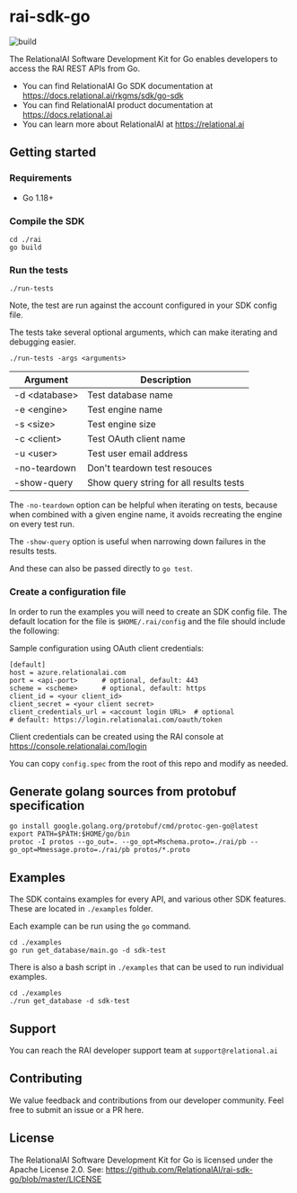 # rai-sdk-go

![build](https://github.com/RelationalAI/rai-sdk-go/actions/workflows/go-build.yaml/badge.svg)

The RelationalAI Software Development Kit for Go enables developers to access the RAI REST APIs from Go.

* You can find RelationalAI Go SDK documentation at <https://docs.relational.ai/rkgms/sdk/go-sdk>
* You can find RelationalAI product documentation at <https://docs.relational.ai>
* You can learn more about RelationalAI at <https://relational.ai>

## Getting started

### Requirements

* Go 1.18+

### Compile the SDK

    cd ./rai
    go build

### Run the tests

    ./run-tests

Note, the test are run against the account configured in your SDK config file.

The tests take several optional arguments, which can make iterating and 
debugging easier.

    ./run-tests -args <arguments>

| Argument        | Description |
|-----------------|-------------|
| -d \<database\> | Test database name |
| -e \<engine\>   | Test engine name   |
| -s \<size\>     | Test engine size   |
| -c \<client\>   | Test OAuth client name |
| -u \<user\>     | Test user email address |
| -no-teardown    | Don't teardown test resouces |
| -show-query     | Show query string for all results tests |

The `-no-teardown` option can be helpful when iterating on tests, because
when combined with a given engine name, it avoids recreating the engine on
every test run.

The `-show-query` option is useful when narrowing down failures in the results
tests.

And these can also be passed directly to `go test`.

### Create a configuration file

In order to run the examples you will need to create an SDK config file.
The default location for the file is `$HOME/.rai/config` and the file should
include the following:

Sample configuration using OAuth client credentials:

    [default]
    host = azure.relationalai.com
    port = <api-port>      # optional, default: 443
    scheme = <scheme>      # optional, default: https
    client_id = <your client_id>
    client_secret = <your client secret>
    client_credentials_url = <account login URL>  # optional
    # default: https://login.relationalai.com/oauth/token

Client credentials can be created using the RAI console at
<https://console.relationalai.com/login>

You can copy `config.spec` from the root of this repo and modify as needed.

## Generate golang sources from protobuf specification

    go install google.golang.org/protobuf/cmd/protoc-gen-go@latest
    export PATH=$PATH:$HOME/go/bin
    protoc -I protos --go_out=. --go_opt=Mschema.proto=./rai/pb --go_opt=Mmessage.proto=./rai/pb protos/*.proto

## Examples

The SDK contains examples for every API, and various other SDK features. These
are located in `./examples` folder.

Each example can be run using the `go` command.

    cd ./examples
    go run get_database/main.go -d sdk-test

There is also a bash script in `./examples` that can be used to run
individual examples.

    cd ./examples
    ./run get_database -d sdk-test

## Support

You can reach the RAI developer support team at `support@relational.ai`

## Contributing

We value feedback and contributions from our developer community. Feel free
to submit an issue or a PR here.

## License

The RelationalAI Software Development Kit for Go is licensed under the
Apache License 2.0. See:
<https://github.com/RelationalAI/rai-sdk-go/blob/master/LICENSE>
